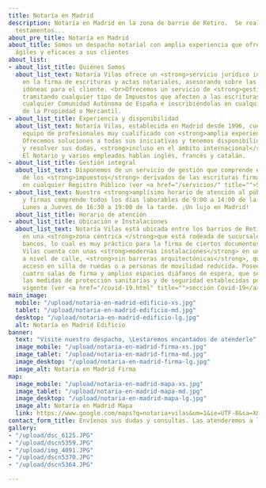 ```yaml
---
title: Notaría en Madrid
description: Notaría en Madrid en la zona de barrio de Retiro.  Se realizan poderes,
  testamentos...
about_pre_title: Notaría en Madrid
about_title: Somos un despacho notarial con amplia experiencia que ofrece soluciones
  ágiles y eficaces a sus clientes
about_list:
- about_list_title: Quiénes Somos
  about_list_text: Notaría Vilas ofrece un <strong>servicio jurídico integral</strong>
    en la firma de escrituras y actas notariales, asesorando sobre las opciones más
    idóneas para el cliente. <br>Ofrecemos un servicio de <strong>gestión ágil y profesional</strong>,
    tramitando cualquier tipo de Impuestos que afecten a las escrituras firmadas en
    cualquier Comunidad Autónoma de España e inscribiéndolas en cualquier Registro
    de la Propiedad o Mercantil.
- about_list_title: Experiencia y disponibilidad
  about_list_text: Notaría Vilas, establecida en Madrid desde 1996, cuenta con un
    equipo de profesionales muy cualificado con <strong>amplia experiencia</strong>.
    Ofrecemos soluciones a todas sus iniciativas y tenemos disponibilidad para atenderle
    y resolver sus dudas, <strong>incluso en el ámbito internacional</strong>, pues
    El Notario y varios empleados hablan inglés, francés y catalán.
- about_list_title: Gestión integral
  about_list_text: Disponemos de un servicio de gestión que comprende el pago de cualesquiera
    de los <strong>impuestos</strong> derivados de las escrituras firmadas y su <strong>inscripción</strong>
    en cualquier Registro Público (ver <a href="/servicios/" title="">Sección Servicios</a>)
- about_list_text: Nuestro <strong>amplísimo horario de atención al público</strong>
    y firmas comprende todos los días laborables de 9:00 a 14:00 de la mañana y de
    Lunes a Jueves de 16:30 a 19:00 de la tarde. ¡Un lujo en Madrid!
  about_list_title: Horario de atención
- about_list_title: Ubicación e Instalaciones
  about_list_text: Notaría Vilas está ubicada entre los barrios de Retiro y Pacífico,
    en una <strong>zona céntrica </strong>que está rodeada de sucursales de los principales
    bancos, lo cual es muy práctico para la firma de ciertos documentos.<br><br>Notaría
    Vilas cuenta con unas <strong>modernas instalaciones</strong> en un chalet situado
    a nivel de calle, <strong>sin barreras arquitectónicas</strong>, que permite el
    acceso en silla de ruedas o a personas de movilidad reducida. Posee jardín interior,
    cuatro salas de firma y amplios espacios diáfanos de espera, que se adaptan a
    las medidas de protección sanitarias y de seguridad establecidas por la Legislación
    vigente (ver <a href="/covid-19.html" title="">sección Covid-19</a>)
main_image:
  mobile: "/upload/notaria-en-madrid-edificio-xs.jpg"
  tablet: "/upload/notaria-en-madrid-edificio-md.jpg"
  desktop: "/upload/notaria-en-madrid-edificio-lg.jpg"
  alt: Notaría en Madrid Edificio
banner:
  text: "Visite nuestro despacho, \Lestaremos encantados de atenderle"
  image_mobile: "/upload/notaria-en-madrid-firma-xs.jpg"
  image_tablet: "/upload/notaria-en-madrid-firma-md.jpg"
  image_desktop: "/upload/notaria-en-madrid-firma-lg.jpg"
  image_alt: Notaría en Madrid Firma
map:
  image_mobile: "/upload/notaria-en-madrid-mapa-xs.jpg"
  image_tablet: "/upload/notaria-en-madrid-mapa-md.jpg"
  image_desktop: "/upload/notaria-en-madrid-mapa-lg.jpg"
  image_alt: Notaría en Madrid Mapa
  link: https://www.google.com/maps?q=notaria+vilas&um=1&ie=UTF-8&sa=X&ved=2ahUKEwiT-q_L273pAhXFSxUIHd8TBxwQ_AUoAXoECBMQAw
contact_form_title: Envíenos sus dudas y consultas. Las atenderemos a la menor brevedad
gallery:
- "/upload/dsc_6125.JPG"
- "/upload/dscn5359.JPG"
- "/upload/img_4091.JPG"
- "/upload/dscn5370.JPG"
- "/upload/dscn5364.JPG"

---
```

<Banner 
    :image="$page.frontmatter.main_image.desktop"
    :image_mobile="$page.frontmatter.main_image.mobile"
    :image_tablet="$page.frontmatter.main_image.tablet"
    :image_alt="$page.frontmatter.main_image.alt" />

<div id="la-notaria">
  <Title 
    :title="$page.frontmatter.about_title" 
    :pretitle="$page.frontmatter.about_pre_title" />
</div>

<AboutList 
    :list="$page.frontmatter.about_list" />

<ClientOnly>
  <Gallery :slides="$page.frontmatter.gallery"/>
</ClientOnly>
<!--
<Banner 
    :text="$page.frontmatter.banner.banner_text"
    :image="$page.frontmatter.banner.image_desktop"
    :image_mobile="$page.frontmatter.banner.image_mobile"
    :image_tablet="$page.frontmatter.banner.image_tablet"
    :image_alt="$page.frontmatter.banner.image_alt" />
-->
<Address />

<Banner 
    :image="$page.frontmatter.map.image_desktop"
    :image_mobile="$page.frontmatter.map.image_mobile"
    :image_tablet="$page.frontmatter.map.image_tablet"
    :image_alt="$page.frontmatter.map.image_alt"
    :link="$page.frontmatter.map.link"
    :target="'external'" />

<ContactForm 
    :title="$page.frontmatter.contact_form_title" />



<script>
  export default {
    created () {
      if (this.$ssrContext) {
        // https://code.luasoftware.com/tutorials/vuepress/vuepress-add-json-structured-data-to-page/
        // https://developers.google.com/search/docs/data-types/local-business
        // https://schema.org/Notary
        const extra = `
<script type="application/ld+json">
{
      "@context": "https://schema.org",
      "@type": "Notary",
      "image": [
        "https://notaria.netlify.app/upload/notaria-en-madrid-edificio-md.jpg",
        "https://notaria.netlify.app/upload/notaria-en-madrid-firma-md.jpg"
      ],
      "name": "Notaría Vilas",
      "email": "notariavilas@notariavilas.com",
      "telephone": "+34915014100",
      "faxNumber": "915017296",
      "logo": "http://www.example.com/images/logo.png",
      "address": {
        "@type": "PostalAddress",
        "streetAddress": "Calle del Conde de Cartagena, 43",
        "addressLocality": "Madrid",
        "addressRegion": "Madrid",
        "postalCode": "28007",
        "addressCountry": "ES"
      },
      "geo": {
        "@type": "GeoCoordinates",
        "latitude": 40.407637,
        "longitude": -3.672392
      },
      "url": "https://notaria.netlify.app",
      "openingHoursSpecification": [
        {
          "@type": "OpeningHoursSpecification",
          "dayOfWeek": [
            "Monday",
            "Tuesday",
            "Wednesday",
            "Thursday",
            "Friday"
          ],
          "opens": "09:00",
          "closes": "14:00"
        },
        {
          "@type": "OpeningHoursSpecification",
          "dayOfWeek": [
            "Monday",
            "Tuesday",
            "Wednesday",
            "Thursday"
          ],
          "opens": "16:30",
          "closes": "19:00"
        }
      ]
    }
<\/script>
        `;
        // this.$ssrContext.userHeadTags += extra
        this.$ssrContext.pageMeta += extra;
      }
    }
  }
</script>